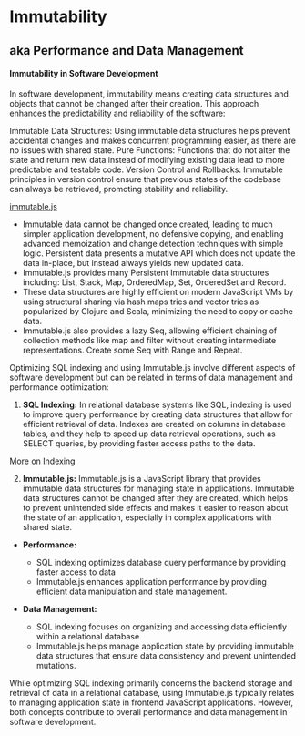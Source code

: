 # Immutability
## aka Performance and Data Management

#### Immutability in Software Development

In software development, immutability means creating data structures and objects that cannot be changed after their creation. This approach enhances the predictability and reliability of the software:

Immutable Data Structures: Using immutable data structures helps prevent accidental changes and makes concurrent programming easier, as there are no issues with shared state.
Pure Functions: Functions that do not alter the state and return new data instead of modifying existing data lead to more predictable and testable code.
Version Control and Rollbacks: Immutable principles in version control ensure that previous states of the codebase can always be retrieved, promoting stability and reliability.

[immutable.js](https://immutable-js.com/)

- Immutable data cannot be changed once created, leading to much simpler application development, no defensive copying, and enabling advanced memoization and change detection techniques with simple logic. Persistent data presents a mutative API which does not update the data in-place, but instead always yields new updated data.
- Immutable.js provides many Persistent Immutable data structures including: List, Stack, Map, OrderedMap, Set, OrderedSet and Record.
- These data structures are highly efficient on modern JavaScript VMs by using structural sharing via hash maps tries and vector tries as popularized by Clojure and Scala, minimizing the need to copy or cache data.
- Immutable.js also provides a lazy Seq, allowing efficient chaining of collection methods like map and filter without creating intermediate representations. Create some Seq with Range and Repeat.

Optimizing SQL indexing and using Immutable.js involve different aspects of software development but can be related in terms of data management and performance optimization:

1. **SQL Indexing:** In relational database systems like SQL, indexing is used to improve query performance by creating data structures that allow for efficient retrieval of data. Indexes are created on columns in database tables, and they help to speed up data retrieval operations, such as SELECT queries, by providing faster access paths to the data.

[More on Indexing](https://use-the-index-luke.com/)

2. **Immutable.js:** Immutable.js is a JavaScript library that provides immutable data structures for managing state in applications. Immutable data structures cannot be changed after they are created, which helps to prevent unintended side effects and makes it easier to reason about the state of an application, especially in complex applications with shared state.

- **Performance:**
    - SQL indexing optimizes database query performance by providing faster access to data
    - Immutable.js enhances application performance by providing efficient data manipulation and state management.

- **Data Management:**
    - SQL indexing focuses on organizing and accessing data efficiently within a relational database
    - Immutable.js helps manage application state by providing immutable data structures that ensure data consistency and prevent unintended mutations.

While optimizing SQL indexing primarily concerns the backend storage and retrieval of data in a relational database, using Immutable.js typically relates to managing application state in frontend JavaScript applications. However, both concepts contribute to overall performance and data management in software development.